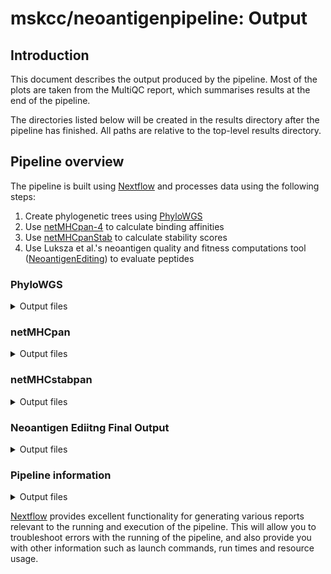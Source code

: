 # mskcc/neoantigenpipeline: Output

## Introduction

This document describes the output produced by the pipeline. Most of the plots are taken from the MultiQC report, which summarises results at the end of the pipeline.

The directories listed below will be created in the results directory after the pipeline has finished. All paths are relative to the top-level results directory.

<!-- TODO nf-core: Write this documentation describing your workflow's output -->

## Pipeline overview

The pipeline is built using [Nextflow](https://www.nextflow.io/) and processes data using the following steps:


1. Create phylogenetic trees using [PhyloWGS](https://genomebiology.biomedcentral.com/articles/10.1186/s13059-015-0602-8)
2. Use [netMHCpan-4](https://services.healthtech.dtu.dk/services/NetMHCpan-4.1/) to calculate binding affinities 
3. Use [netMHCpanStab](https://services.healthtech.dtu.dk/services/NetMHCstabpan-1.0/) to calculate stability scores 
4. Use Luksza et al.'s neoantigen quality and fitness computations tool ([NeoantigenEditing](https://github.com/LukszaLab/NeoantigenEditing)) to evaluate peptides

### PhyloWGS

<details markdown="1">
<summary>Output files</summary>

- `phylowgs/`
  - `*_.summ.json.gz`: Output file for JSON-formatted tree summaries
  - `*.muts.json.gz`: Output file for JSON-formatted list of mutations
  - `*.muts.json.gz`: Output file for JSON-formatted list of mutations
  - `*.muts.json.gz`: Output zipped folder for JSON-formatted list of SSMs and CNVs
 
</details>


### netMHCpan

<details markdown="1">
<summary>Output files</summary>

- `netmhcpan/`
  - `*.xls`: TSV/XLS file of netMHCpan. This contains the MUT or WT antigens
  - `*.WT.netmhcpan.output,*.MUT.netmhcpan.output`: STDOUT file of netMHCpan.  A uniquely formated file of neoantigens.  This contains either the MUT or WT neoantigens. Neoantigenutils contains a parser for this file.

</details>

### netMHCstabpan

<details markdown="1">
<summary>Output files</summary>

- `netmhcstabpan/`
  - `*.xls`: TSV/XLS file of netMHCpan. This contains the MUT or WT antigens
  - `*.WT.netmhcpan.output,*.MUT.netmhcpan.output`: STDOUT file of netMHCpan.  A uniquely formated file of neoantigens.  This contains either the MUT or WT neoantigens. Neoantigenutils contains a parser for this file.

</details>


### Neoantigen Ediitng Final Output

<details markdown="1">
<summary>Output files</summary>

- `neoantigenediting/`
  - `*._annotated.json`: The final output of the pipeline.  This file is an annotated version of the tree output from phyloWGS with an extra property titled 'neoantigens'.  Each entry in 'neoantigens' is a property with properties describing the neoantigen.  These neoantigen properities are described below
    
    "id": "XSYI_MG_M_9_C1203_11",
    "mutation_id": "X_72667534_C_G",
    "HLA_gene_id": "HLA-C*12:03",
    "sequence": "ASRSRHSPY",
    "WT_sequence": "PSRSRHSPY",
    "mutated_position": 1,
    "Kd": 192.03,
    "KdWT": 4582.17,
    "R": 0.8911371281207195,
    "logC": 2.263955023939215,
    "logA": 3.1722763542054815,
    "quality": 2.645601185190205

  The above is an example output from a run.  Each neoantigenic mutation will have an output like this.
  
  - id: This is a unique id that combines an id created from the mutation, HLA allele, and window.
  - mutation_id : ID containing the chromosome, position, ref and alt allele.  I and D denote insertions and deletions respectively.
  - HLA_gene_id : The HLA gene this neoantigen binds to
  - sequence : Mutated sequence
  - WT_sequence : The wild type sequence
  - mutated_position : The position of the first difference
  - Kd:  Binding affinity in nM from netMHCpan for the mutated peptide
  - kdWT : Binding affinity in nM from netMHCpan for the wild type peptide
  - R : Similarity of mutated peptide to IEDB peptides
  - logC : the log of the cross-reactivity
  - logA : Log of the amplitude.  This is a function of kd/kdWT and a constant
  - quality:  The final output of the pipeline and neoantigen editing.  A higher quality is a better neoantigen.  This is decribed in the Luksza et al. paper and is visualized below


</details>


### Pipeline information

<details markdown="1">
<summary>Output files</summary>

- `pipeline_info/`
  - Reports generated by Nextflow: `execution_report.html`, `execution_timeline.html`, `execution_trace.txt` and `pipeline_dag.dot`/`pipeline_dag.svg`.
  - Reports generated by the pipeline: `pipeline_report.html`, `pipeline_report.txt` and `software_versions.yml`. The `pipeline_report*` files will only be present if the `--email` / `--email_on_fail` parameter's are used when running the pipeline.
  - Reformatted samplesheet files used as input to the pipeline: `samplesheet.valid.csv`.
  - Parameters used by the pipeline run: `params.json`.

</details>

[Nextflow](https://www.nextflow.io/docs/latest/tracing.html) provides excellent functionality for generating various reports relevant to the running and execution of the pipeline. This will allow you to troubleshoot errors with the running of the pipeline, and also provide you with other information such as launch commands, run times and resource usage.
